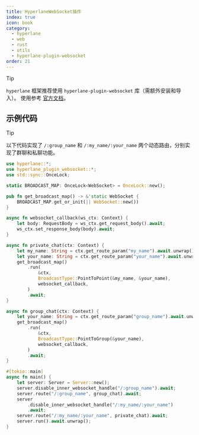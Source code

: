 ```yaml
---
title: HyperlaneWebSocket插件
index: true
icon: book
category:
  - hyperlane
  - web
  - rust
  - utils
  - hyperlane-plugin-websocket
order: 21
---
```


<Share colorful />

> [!tip]
>
> `hyperlane` 框架推荐使用 `hyperlane-plugin-websocket` 库（需额外安装和导入）。
> 使用参考 [官方文档](../../hyperlane-plugin-websocket/README.md)。

## 示例代码

> [!tip]
> 以下代码实现了 `/:group_name` 和 `/:my_name/:your_name` 两个动态路由，分别实现了群聊和私聊功能。

```rust
use hyperlane::*;
use hyperlane_plugin_websocket::*;
use std::sync::OnceLock;

static BROADCAST_MAP: OnceLock<WebSocket> = OnceLock::new();

pub fn get_broadcast_map() -> &'static WebSocket {
    BROADCAST_MAP.get_or_init(|| WebSocket::new())
}

async fn websocket_callback(ws_ctx: Context) {
    let body: RequestBody = ws_ctx.get_request_body().await;
    ws_ctx.set_response_body(body).await;
}

async fn private_chat(ctx: Context) {
    let my_name: String = ctx.get_route_param("my_name").await.unwrap();
    let your_name: String = ctx.get_route_param("your_name").await.unwrap();
    get_broadcast_map()
        .run(
            &ctx,
            BroadcastType::PointToPoint(&my_name, &your_name),
            websocket_callback,
        )
        .await;
}

async fn group_chat(ctx: Context) {
    let your_name: String = ctx.get_route_param("group_name").await.unwrap();
    get_broadcast_map()
        .run(
            &ctx,
            BroadcastType::PointToGroup(&your_name),
            websocket_callback,
        )
        .await;
}

#[tokio::main]
async fn main() {
    let server: Server = Server::new();
    server.disable_inner_websocket_handle("/:group_name").await;
    server.route("/:group_name", group_chat).await;
    server
        .disable_inner_websocket_handle("/:my_name/:your_name")
        .await;
    server.route("/:my_name/:your_name", private_chat).await;
    server.run().await.unwrap();
}
```

<Bottom />
